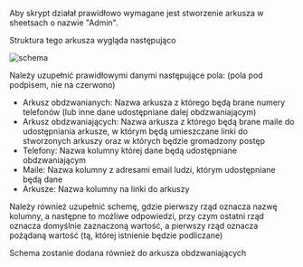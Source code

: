 Aby skrypt działał prawidłowo wymagane jest stworzenie arkusza w sheetsach o nazwie "Admin".

Struktura tego arkusza wygląda następująco

![schema](https://github.com/DSTGU/rozdzielanie-arkuszy/blob/master/image.jpg?raw=true)

Należy uzupełnić prawidłowymi danymi następujące pola:
(pola pod podpisem, nie na czerwono)

- Arkusz obdzwanianych: Nazwa arkusza z którego będą brane numery telefonów (lub inne dane udostępniane dalej obdzwaniającym)
- Arkusz obdzwaniających: Nazwa arkusza z którego będą brane maile do udostępniania arkusze, w którym będą umieszczane linki do stworzonych arkuszy oraz w których będzie gromadzony postęp
- Telefony: Nazwa kolumny której dane będą udostępniane obdzwaniającym
- Maile: Nazwa kolumny z adresami email ludzi, którym udostępniane będą dane
- Arkusze: Nazwa kolumny na linki do arkuszy

Należy również uzupełnić schemę, gdzie pierwszy rząd oznacza nazwę kolumny, a następne to możliwe odpowiedzi, przy czym ostatni rząd oznacza domyślnie zaznaczoną wartość, a pierwszy rząd oznacza pożądaną wartość (tą, której istnienie będzie podliczane)

Schema zostanie dodana również do arkusza obdzwaniających

